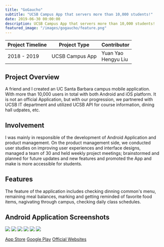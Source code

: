 ```yaml
---
title: "GoGaucho"
subtitle: "UCSB Campus App that servers more than 10,000 students!"
date: 2019-06-30 00:00:00
description: UCSB Campus App that servers more than 10,000 students!
featured_image: "/images/gogaucho/feature.png"
---
```


| Project Timeline  | Project Type  | Contributor |
|----------------------|---------------| --------- |
| 2018 - 2019 | UCSB Campus App | Yuan Yao <br />  Hengyu Liu <br /> |


## Project Overview
A friend and I created an UC Santa Barbara campus mobile application. With more than 10,000 users in total with both Android and iOS platform. It is not an official Application, but with our progression, we partnered with UCSB IT department and utilized UCSB API for  course information, dining hall udpates, etc. 

## Involvement 
I was mainly in responsible of the development of Android Application and product management. On the product management side, we conducted user studies on improving user experiences and interface designs, managed a team of 30 and held weekly project meetings; brainstormed and planned for future updates and new features and promoted the App and make is more accessible for students.

## Features
The feature of the application includes checking dinning common's menu, remaining meal balances, marking and getting reminded of favorite food items, nagivating through campus, checking daily class schedules. 


## Android Application Screenshots
<div class="gallery" data-columns="4">
	<img src="/images/gogaucho/app1.webp">
	<img src="/images/gogaucho/app2.webp">
    <img src="/images/gogaucho/app3.webp">
    <img src="/images/gogaucho/app4.webp">
    <img src="/images/gogaucho/app5.webp">
    <img src="/images/gogaucho/app6.webp">
</div>


<a href="https://itunes.apple.com/us/app/gogaucho/id1214417053" class="button button--light">App Store</a> 
<a href="https://play.google.com/store/apps/details?id=com.whyyao.gogaucho.gogaucho&hl=en_US" class="button button--light">Google Play</a>
<a href="https://gogaucho.app/#/" class="button">Official Websites</a>
